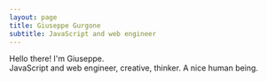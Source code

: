 ```yaml
---
layout: page
title: Giuseppe Gurgone
subtitle: JavaScript and web engineer
---
```


Hello there! I'm Giuseppe.
<br>JavaScript and web engineer, creative, thinker. A nice human being.
